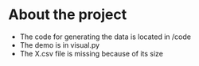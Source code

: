# About the project
- The code for generating the data is located in /code
- The demo is in visual.py
- The X.csv file is missing because of its size 